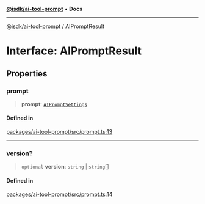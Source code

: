 [**@isdk/ai-tool-prompt**](../README.md) • **Docs**

***

[@isdk/ai-tool-prompt](../globals.md) / AIPromptResult

# Interface: AIPromptResult

## Properties

### prompt

> **prompt**: [`AIPromptSettings`](AIPromptSettings.md)

#### Defined in

[packages/ai-tool-prompt/src/prompt.ts:13](https://github.com/isdk/ai-tool-prompt.js/blob/0136bd578ac5c79f75e3197311fc0252c414fe6f/src/prompt.ts#L13)

***

### version?

> `optional` **version**: `string` \| `string`[]

#### Defined in

[packages/ai-tool-prompt/src/prompt.ts:14](https://github.com/isdk/ai-tool-prompt.js/blob/0136bd578ac5c79f75e3197311fc0252c414fe6f/src/prompt.ts#L14)
